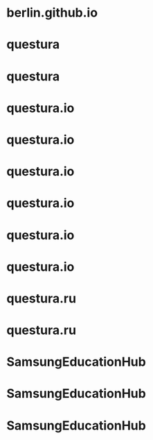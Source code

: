 # berlin.github.io
# questura
# questura
# questura.io
# questura.io
# questura.io
# questura.io
# questura.io
# questura.io
# questura.ru
# questura.ru
# SamsungEducationHub
# SamsungEducationHub
# SamsungEducationHub
